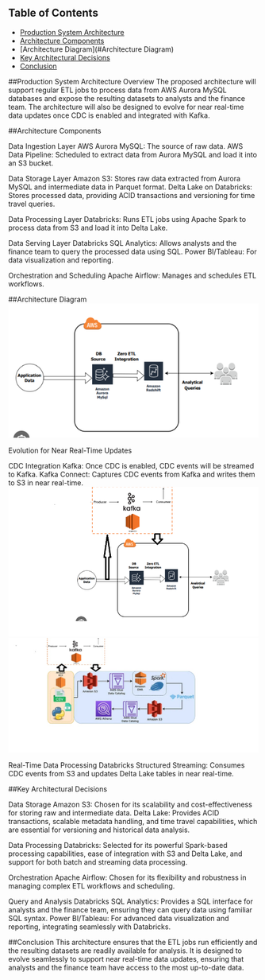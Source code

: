 ## Table of Contents
- [Production System Architecture](#Production-System-Architecture)
- [Architecture Components](#Architecture-Components)
- [Architecture Diagram](#Architecture Diagram)
- [Key Architectural Decisions](#Key-Architectural-Decisions)
- [Conclusion](#Conclusion)



##Production System Architecture
  Overview
  The proposed architecture will support regular ETL jobs to process data from AWS Aurora MySQL databases and expose the resulting datasets to analysts and the finance team. 
  The architecture will also be designed to evolve for near real-time data updates once CDC is enabled and integrated with Kafka.

##Architecture Components

  Data Ingestion Layer
  AWS Aurora MySQL: The source of raw data.
  AWS Data Pipeline: Scheduled to extract data from Aurora MySQL and load it into an S3 bucket.
  
  Data Storage Layer
  Amazon S3: Stores raw data extracted from Aurora MySQL and intermediate data in Parquet format.
  Delta Lake on Databricks: Stores processed data, providing ACID transactions and versioning for time travel queries.
  
  Data Processing Layer
  Databricks: Runs ETL jobs using Apache Spark to process data from S3 and load it into Delta Lake.
  
  Data Serving Layer
  Databricks SQL Analytics: Allows analysts and the finance team to query the processed data using SQL.
  Power BI/Tableau: For data visualization and reporting.
  
  Orchestration and Scheduling
  Apache Airflow: Manages and schedules ETL workflows.

##Architecture Diagram
![As-Is Current Architecture](https://github.com/sonalikapatel84/interview-carsales/blob/main/assets/Current-As-Is-state.png)

Evolution for Near Real-Time Updates

  CDC Integration
  Kafka: Once CDC is enabled, CDC events will be streamed to Kafka.
  Kafka Connect: Captures CDC events from Kafka and writes them to S3 in near real-time.
  ![Future State with Kafka](https://github.com/sonalikapatel84/interview-carsales/blob/main/assets/target%20state.png)
  ![Another Real Time Solution](https://github.com/sonalikapatel84/interview-carsales/blob/main/assets/For-future-Kafka-integration.jpg)
  
  Real-Time Data Processing
  Databricks Structured Streaming: Consumes CDC events from S3 and updates Delta Lake tables in near real-time.

##Key Architectural Decisions

  Data Storage
  Amazon S3: Chosen for its scalability and cost-effectiveness for storing raw and intermediate data.
  Delta Lake: Provides ACID transactions, scalable metadata handling, and time travel capabilities, which are essential for versioning and historical data analysis.
  
  Data Processing
  Databricks: Selected for its powerful Spark-based processing capabilities, ease of integration with S3 and Delta Lake, and support for both batch and streaming data processing.
  
  Orchestration
  Apache Airflow: Chosen for its flexibility and robustness in managing complex ETL workflows and scheduling.

  Query and Analysis
  Databricks SQL Analytics: Provides a SQL interface for analysts and the finance team, ensuring they can query data using familiar SQL syntax.
  Power BI/Tableau: For advanced data visualization and reporting, integrating seamlessly with Databricks.

##Conclusion
  This architecture ensures that the ETL jobs run efficiently and the resulting datasets are readily available for analysis. It is designed to evolve seamlessly to support near real-time data updates, ensuring that analysts and the finance team have     access to the most up-to-date data.
